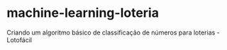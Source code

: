 # machine-learning-loteria
Criando um algoritmo básico de classificação de números para loterias - Lotofácil
